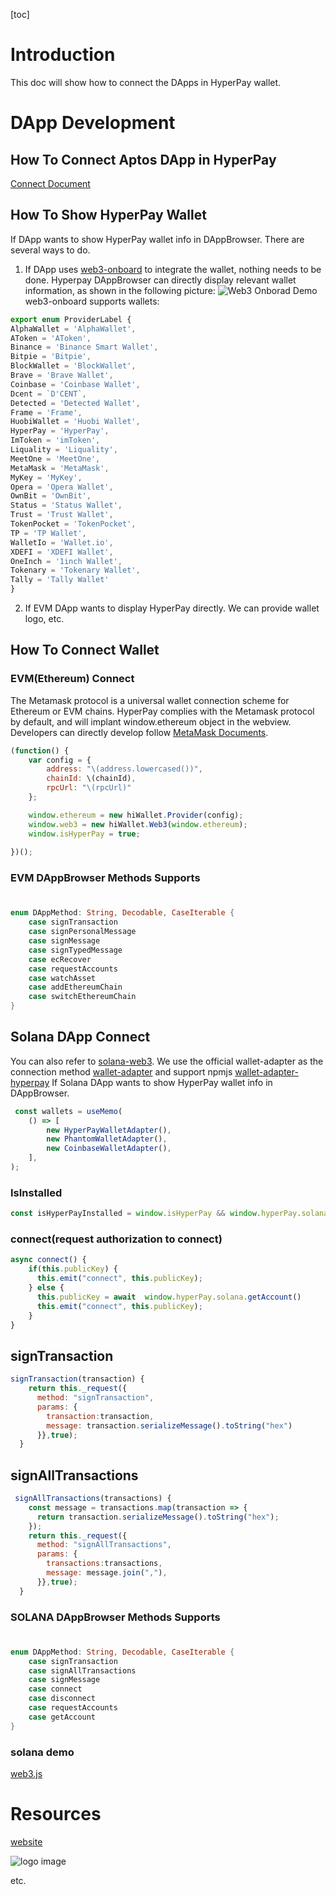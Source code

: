 [toc]

# Introduction
This doc will show how to connect the DApps in HyperPay wallet.

# DApp Development
## How To Connect Aptos DApp in HyperPay
[Connect Document](https://docs.metamask.io/guide/ethereum-provider.html)
## How To Show HyperPay Wallet
  If DApp wants to show HyperPay wallet info in DAppBrowser. There are several ways to do.
  1. If DApp uses [web3-onboard](https://github.com/blocknative/web3-onboard) to integrate the wallet, nothing needs to be done. Hyperpay DAppBrowser can directly display relevant wallet information, as shown in the following picture:
  ![Web3 Onborad Demo](assets/16547625247238.jpg)
 web3-onboard supports wallets:
  ```js
  export enum ProviderLabel {
  AlphaWallet = 'AlphaWallet',
  AToken = 'AToken',
  Binance = 'Binance Smart Wallet',
  Bitpie = 'Bitpie',
  BlockWallet = 'BlockWallet',
  Brave = 'Brave Wallet',
  Coinbase = 'Coinbase Wallet',
  Dcent = `D'CENT`,
  Detected = 'Detected Wallet',
  Frame = 'Frame',
  HuobiWallet = 'Huobi Wallet',
  HyperPay = 'HyperPay',
  ImToken = 'imToken',
  Liquality = 'Liquality',
  MeetOne = 'MeetOne',
  MetaMask = 'MetaMask',
  MyKey = 'MyKey',
  Opera = 'Opera Wallet',
  OwnBit = 'OwnBit',
  Status = 'Status Wallet',
  Trust = 'Trust Wallet',
  TokenPocket = 'TokenPocket',
  TP = 'TP Wallet',
  WalletIo = 'Wallet.io',
  XDEFI = 'XDEFI Wallet',
  OneInch = '1inch Wallet',
  Tokenary = 'Tokenary Wallet',
  Tally = 'Tally Wallet'
}
```
  
 2.  If EVM DApp wants to display HyperPay  directly. We can provide wallet logo, etc.   
## How To Connect Wallet 
### EVM(Ethereum) Connect
The Metamask protocol is a universal wallet connection scheme for Ethereum or EVM chains. HyperPay complies with the Metamask protocol by default, and will implant window.ethereum object in the webview. Developers can directly develop follow [MetaMask Documents](https://docs.metamask.io/guide/ethereum-provider.html).

```js
(function() {
    var config = {
        address: "\(address.lowercased())",
        chainId: \(chainId),
        rpcUrl: "\(rpcUrl)"
    };

    window.ethereum = new hiWallet.Provider(config);
    window.web3 = new hiWallet.Web3(window.ethereum);
    window.isHyperPay = true;
    
})();
```
### EVM DAppBrowser Methods Supports

#
```swift
enum DAppMethod: String, Decodable, CaseIterable {
    case signTransaction
    case signPersonalMessage
    case signMessage
    case signTypedMessage
    case ecRecover
    case requestAccounts
    case watchAsset
    case addEthereumChain
    case switchEthereumChain
}
```
## Solana DApp Connect 
You can also refer to [solana-web3](https://solana-labs.github.io/solana-web3.js).
We use the official wallet-adapter as the connection method [wallet-adapter](https://github.com/solana-labs/wallet-adapter)
and support npmjs [wallet-adapter-hyperpay](https://www.npmjs.com/package/@solana/wallet-adapter-hyperpay)
If Solana DApp wants to show HyperPay wallet info in DAppBrowser.
```js
 const wallets = useMemo(
    () => [
        new HyperPayWalletAdapter(),
        new PhantomWalletAdapter(),
        new CoinbaseWalletAdapter(),
    ],
);
```
### IsInstalled
```js
const isHyperPayInstalled = window.isHyperPay && window.hyperPay.solana
```
### connect(request authorization to connect)

```js
async connect() {
    if(this.publicKey) {
      this.emit("connect", this.publicKey);
    } else {
      this.publicKey = await  window.hyperPay.solana.getAccount()
      this.emit("connect", this.publicKey);
    }
}
```
## signTransaction 
```js
signTransaction(transaction) { 
    return this._request({
      method: "signTransaction",
      params: {
        transaction:transaction,
        message: transaction.serializeMessage().toString("hex")
      }},true);
  }
```
## signAllTransactions 
```js
 signAllTransactions(transactions) {
    const message = transactions.map(transaction => {
      return transaction.serializeMessage().toString("hex");
    });   
    return this._request({
      method: "signAllTransactions",
      params: {
        transactions:transactions,
        message: message.join(","),
      }},true);
  }

```
### SOLANA DAppBrowser Methods Supports
#
```swift
enum DAppMethod: String, Decodable, CaseIterable {
    case signTransaction
    case signAllTransactions
    case signMessage
    case connect
    case disconnect
    case requestAccounts
    case getAccount
}
```
### solana demo 
[web3.js](https://github.com/solana-labs/solana/tree/master/web3.js)
# Resources

[website](https://www.hyperpay.tech/)

![logo image](assets/WechatIMG24.png)


etc.
